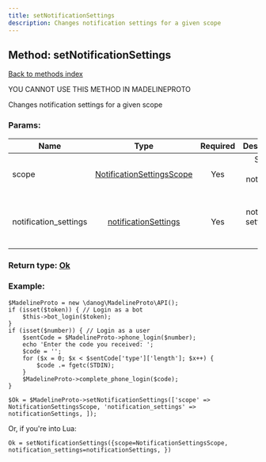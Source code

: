 ```yaml
---
title: setNotificationSettings
description: Changes notification settings for a given scope
---
```

## Method: setNotificationSettings  
[Back to methods index](index.md)


YOU CANNOT USE THIS METHOD IN MADELINEPROTO


Changes notification settings for a given scope

### Params:

| Name     |    Type       | Required | Description |
|----------|:-------------:|:--------:|------------:|
|scope|[NotificationSettingsScope](../types/NotificationSettingsScope.md) | Yes|Scope to change notification settings|
|notification\_settings|[notificationSettings](../types/notificationSettings.md) | Yes|New notification settings for given scope|


### Return type: [Ok](../types/Ok.md)

### Example:


```
$MadelineProto = new \danog\MadelineProto\API();
if (isset($token)) { // Login as a bot
    $this->bot_login($token);
}
if (isset($number)) { // Login as a user
    $sentCode = $MadelineProto->phone_login($number);
    echo 'Enter the code you received: ';
    $code = '';
    for ($x = 0; $x < $sentCode['type']['length']; $x++) {
        $code .= fgetc(STDIN);
    }
    $MadelineProto->complete_phone_login($code);
}

$Ok = $MadelineProto->setNotificationSettings(['scope' => NotificationSettingsScope, 'notification_settings' => notificationSettings, ]);
```

Or, if you're into Lua:

```
Ok = setNotificationSettings({scope=NotificationSettingsScope, notification_settings=notificationSettings, })
```

